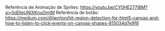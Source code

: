 Referência de Animação de Sprites:
https://youtu.be/CY0HE277IBM?si=0dDleUNlXKnuOmIM
Referência de botão:
https://medium.com/@lavrton/hit-region-detection-for-html5-canvas-and-how-to-listen-to-click-events-on-canvas-shapes-815034d7e9f8